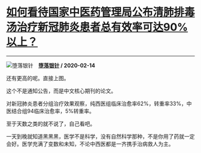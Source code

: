 # [如何看待国家中医药管理局公布清肺排毒汤治疗新冠肺炎患者总有效率可达90%以上？](https://www.zhihu.com/answer/1016683999)

--------------------------------------------------------------------------------------

![堕落银针](https://pic1.zhimg.com/v2-fe0f419c50c87c94be30517aa3584f40.jpg?source=1940ef5c "堕落银针")&emsp;**[堕落银针](https://www.zhihu.com/people/qiu-shu-xing) / 2020-02-14**

还有更高的呢。直接上图。

这个不是通知公告，而是中文核心期刊的论文。

对新冠肺炎患者分组治疗效果观察，纯西医组临床治愈率62%，转重率33%，中医结合组94临床治愈率，5%转重率。

至于天数之类的就不说了，自己看吧。

一天到晚就知道黑黑黑，医学不是科学，没有自然科学那种，不是你用了药就一定会好。医学充满了变数和未知，不论中西医都是一齐携手治病救人为主。

